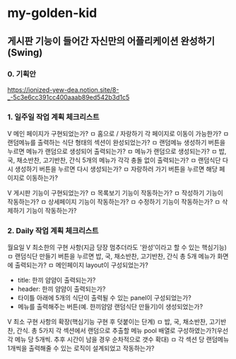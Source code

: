 # my-golden-kid

## 게시판 기능이 들어간 자신만의 어플리케이션 완성하기(Swing)

### 0. 기획안
https://ionized-yew-dea.notion.site/8-_-5c3e6cc391cc400aaab89ed542b3d1c5

### 1. 일주일 작업 계획 체크리스트
V 메인 페이지가 구현되었는가?
 ㅁ 홈으로 / 자랑하기 각 페이지로 이동이 가능한가?
 ㅁ 랜덤메뉴를 출력하는 식단 형태의 섹션이 완성되었는가?
 ㅁ 랜덤메뉴 생성하기 버튼을 누르면 메뉴가 랜덤으로 생성되어 출력되는가?
 ㅁ 메뉴가 랜덤으로 생성되는가?
 ㅁ 밥, 국, 채소반찬, 고기반찬, 간식 5개의 메뉴가 각각 충돌 없이 출력되는가?
 ㅁ 랜덤식단 다시 생성하기 버튼을 누르면 다시 생성되는가?
 ㅁ 자랑하러 가기 버튼을 누르면 해당 페이지로 이동하는가?
 
V 게시판 기능이 구현되었는가?
 ㅁ 목록보기 기능이 작동하는가?
 ㅁ 작성하기 기능이 작동하는가?
 ㅁ 상세페이지 기능이 작동하는가?
 ㅁ 수정하기 기능이 작동하는가?
 ㅁ 삭제하기 기능이 작동하는가?
 
### 2. Daily 작업 계획 체크리스트

월요일
V 최소한의 구현 사항(지금 당장 멈추더라도 '완성'이라고 할 수 있는 핵심기능)
 ㅁ 랜덤식단 만들기 버튼을 누르면 밥, 국, 채소반찬, 고기반찬, 간식 총 5개 메뉴가 화면에 출력되는가?
 ㅁ 메인페이지 layout이 구성되었는가?
  - title: 한끼 얌얌이 출력되는가?
  - header: 한끼 얌얌이 출력되는가?
  - 타이틀 아래에 5개의 식단이 출력될 수 있는 panel이 구성되었는가?
  - 메뉴를 출력해주는 버튼(예. 한끼얌얌 랜덤식단 만들기)이 생성되었는가?

V 최소 구현 사항의 확장(핵심기능 구현 후 덧붙이는 단계) 
 ㅁ 밥, 국, 채소반찬, 고기반찬, 간식. 총 5가지 각 섹션에서 랜덤으로 추출할 메뉴 pool 배열로 구성하였는가?(우선 각 메뉴 당 5개씩. 추후 시간이 남을 경우 순차적으로 갯수 확대)
 ㅁ 각 섹션 당 랜덤메뉴 1개씩을 출력해줄 수 있는 로직이 설계되었고 작동하는가?
